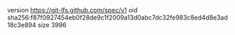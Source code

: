 version https://git-lfs.github.com/spec/v1
oid sha256:f87f0927454eb0f28de9c1f2009a13d0abc7dc32fe983c8ed4d8e3ad18c3e894
size 3996
